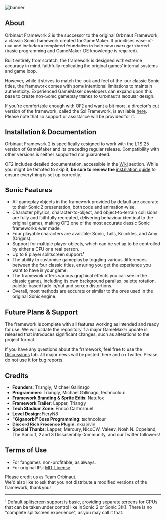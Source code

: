 ![banner](https://github.com/TrianglyRU/OrbinautFramework2/assets/45323263/9e802204-355f-4a26-a3d2-28f7aa8eff54)

## About
 
Orbinaut Framework 2 is the successor to the original Orbinaut Framework, a classic Sonic framework created for GameMaker. It prioritises ease-of-use and includes a templated foundation to help new users get started (basic programming and GameMaker IDE knowledge is required).

Built entirely from scratch, the framework is designed with extreme accuracy in mind, faithfully replicating the original games' internal systems and game loop.

However, while it strives to match the look and feel of the four classic Sonic titles, the framework comes with some intentional limitations to maintain authenticity. Experienced GameMaker developers can expand upon this base to create non-Sonic gameplay thanks to Orbinaut's modular design.

If you're comfortable enough with OF2 and want a bit more, a director's cut version of the framework, called the Sol Framework, is available [here](https://github.com/TrianglyRU/SolFramework). Please note that no support or assistance will be provided for it.

## Installation & Documentation

Orbinaut Framework 2 is specifically designed to work with the LTS'25 version of GameMaker and its preceding regular release. Compatibility with other versions is neither supported nor guaranteed.

OF2 includes detailed documentation, accessible in the [Wiki](https://github.com/TrianglyRU/OrbinautFramework/wiki) section. While you might be tempted to skip it, **be sure to review the** [installation guide](https://github.com/TrianglyRU/OrbinautFramework/wiki#installation) to ensure everything is set up correctly.

## Sonic Features

- All gameplay objects in the framework provided by default are accurate to their Sonic 2 presentation, both code and animation-wise.
- Character physics, character-to-object, and object-to-terrain collisions are fully and faithfully recreated, delivering behaviour identical to the original games, making OF2 one of the most accurate classic Sonic frameworks ever made.
- Four playable characters are available: Sonic, Tails, Knuckles, and Amy (Origins).
- Support for multiple player objects, which can be set up to be controlled by either a CPU or a real person.
- Up to 8 player splitscreen support.¹
- The ability to customise gameplay by toggling various differences between the four classic titles, ensuring you get the experience you want to have in your game.
- The framework offers various graphical effects you can see in the classic games, including its own background parallax, palette rotation, palette-based fade in/out and screen distortions.
- Overall, most methods are accurate or similar to the ones used in the original Sonic engine.

## Future Plans & Support

The framework is complete with all features working as intended and ready for use. We will update the repository if a major GameMaker update is released that introduces significant changes, such as alterations to the project format.

If you have any questions about the framework, feel free to use the [Discussions](https://github.com/TrianglyRU/OrbinautFramework/discussions) tab. All major news will be posted there and on Twitter. Please, do not use it for bug reports.

## Credits

- **Founders**: Triangly, Michael Gallinago
- **Programmers**: Triangly, Michael Gallinago, techncolour
- **Framework Branding & Sprite Edits**: Natufox
- **Framework Trailer**: Lapper, Triangly
- **Tech Stadium Zone**: Enrico Cartmanuel
- **Level Design**: FieryN8
- **"Giganorbi" Boss Programming**: techncolour
- **Discord Rich Presence Plugin**: nkrapivin
- **Special Thanks**: Lapper, Mercury, NicoCW, Valeev, Noah N. Copeland, The Sonic 1, 2 and 3 Dissasembly Community, and our Twitter followers!

## Terms of Use

- For fangames: non-profitable, as always.
- For original IPs: [MIT License](https://github.com/TrianglyRU/OrbinautFramework/blob/master/LICENSE.md).

Please credit us as Team Orbinaut.    
We'd also like to ask that you not distribute a modified versions of the framework, thank you!

---

¹ Default splitscreen support is basic, providing separate screens for CPUs that can be taken under control like in Sonic 2 or Sonic 3(K). There is no "complete splitscreen experience", as you may call it that.    
